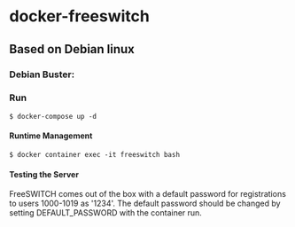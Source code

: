 # docker-freeswitch

## Based on Debian linux
### Debian Buster:

### Run

    $ docker-compose up -d

#### Runtime Management
    $ docker container exec -it freeswitch bash

#### Testing the Server
  FreeSWITCH comes out of the box with a default password for registrations to users 1000-1019 as '1234'. 
  The default password should be changed by setting DEFAULT_PASSWORD with the container run.


